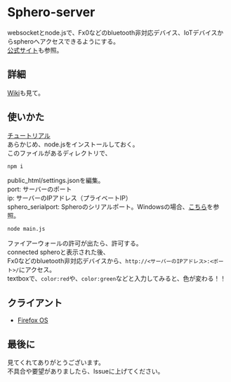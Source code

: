 # Sphero-server
websocketとnode.jsで、Fx0などのbluetooth非対応デバイス、IoTデバイスからspheroへアクセスできるようにする。  
[公式サイト](https://shundroid.github.io/sphero-server/)も参照。

## 詳細
[Wiki](https://github.com/shundroid/Sphero-Server/wiki/)も見て。

## 使いかた
[チュートリアル](https://shundroid.github.io/sphero-server/tutorial.html)  
あらかじめ、node.jsをインストールしておく。  
このファイルがあるディレクトリで、  
```bash
npm i
```
  
public_html/settings.jsonを編集。  
port: サーバーのポート  
ip: サーバーのIPアドレス（プライベートIP）  
sphero_serialport: Spheroのシリアルポート。Windowsの場合、[こちら](http://fabble.cc/shundroid/spherowin8-1)を参照。  
  
```bash
node main.js
```
ファイアーウォールの許可が出たら、許可する。  
connected spheroと表示された後、  
Fx0などのbluetooth非対応デバイスから、`http://<サーバーのIPアドレス>:<ポート>/`にアクセス。  
textboxで、`color:red`や、`color:green`などと入力してみると、色が変わる！！  

## クライアント

- [Firefox OS](http://github.com/shundroid/sphero-server-fxos)

## 最後に
見てくれてありがとうございます。  
不具合や要望がありましたら、Issueに上げてください。  
  